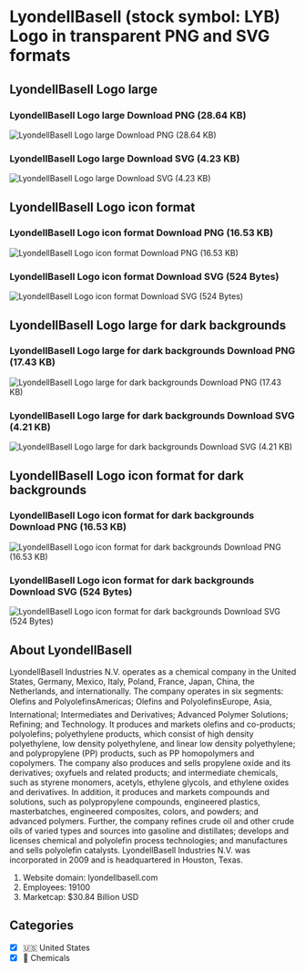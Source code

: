 # LyondellBasell (stock symbol: LYB) Logo in transparent PNG and SVG formats

## LyondellBasell Logo large

### LyondellBasell Logo large Download PNG (28.64 KB)

![LyondellBasell Logo large Download PNG (28.64 KB)](/img/orig/LYB_BIG-be96941c.png)

### LyondellBasell Logo large Download SVG (4.23 KB)

![LyondellBasell Logo large Download SVG (4.23 KB)](/img/orig/LYB_BIG-e2e6efbb.svg)

## LyondellBasell Logo icon format

### LyondellBasell Logo icon format Download PNG (16.53 KB)

![LyondellBasell Logo icon format Download PNG (16.53 KB)](/img/orig/LYB-b9b35749.png)

### LyondellBasell Logo icon format Download SVG (524 Bytes)

![LyondellBasell Logo icon format Download SVG (524 Bytes)](/img/orig/LYB-6522553d.svg)

## LyondellBasell Logo large for dark backgrounds

### LyondellBasell Logo large for dark backgrounds Download PNG (17.43 KB)

![LyondellBasell Logo large for dark backgrounds Download PNG (17.43 KB)](/img/orig/LYB_BIG.D-dbccc9c1.png)

### LyondellBasell Logo large for dark backgrounds Download SVG (4.21 KB)

![LyondellBasell Logo large for dark backgrounds Download SVG (4.21 KB)](/img/orig/LYB_BIG.D-80d37198.svg)

## LyondellBasell Logo icon format for dark backgrounds

### LyondellBasell Logo icon format for dark backgrounds Download PNG (16.53 KB)

![LyondellBasell Logo icon format for dark backgrounds Download PNG (16.53 KB)](/img/orig/LYB.D-79931c09.png)

### LyondellBasell Logo icon format for dark backgrounds Download SVG (524 Bytes)

![LyondellBasell Logo icon format for dark backgrounds Download SVG (524 Bytes)](/img/orig/LYB.D-3e9f14ee.svg)

## About LyondellBasell

LyondellBasell Industries N.V. operates as a chemical company in the United States, Germany, Mexico, Italy, Poland, France, Japan, China, the Netherlands, and internationally. The company operates in six segments: Olefins and PolyolefinsAmericas; Olefins and PolyolefinsEurope, Asia, International; Intermediates and Derivatives; Advanced Polymer Solutions; Refining; and Technology. It produces and markets olefins and co-products; polyolefins; polyethylene products, which consist of high density polyethylene, low density polyethylene, and linear low density polyethylene; and polypropylene (PP) products, such as PP homopolymers and copolymers. The company also produces and sells propylene oxide and its derivatives; oxyfuels and related products; and intermediate chemicals, such as styrene monomers, acetyls, ethylene glycols, and ethylene oxides and derivatives. In addition, it produces and markets compounds and solutions, such as polypropylene compounds, engineered plastics, masterbatches, engineered composites, colors, and powders; and advanced polymers. Further, the company refines crude oil and other crude oils of varied types and sources into gasoline and distillates; develops and licenses chemical and polyolefin process technologies; and manufactures and sells polyolefin catalysts. LyondellBasell Industries N.V. was incorporated in 2009 and is headquartered in Houston, Texas.

1. Website domain: lyondellbasell.com
2. Employees: 19100
3. Marketcap: $30.84 Billion USD


## Categories
- [x] 🇺🇸 United States
- [x] 🧪 Chemicals
